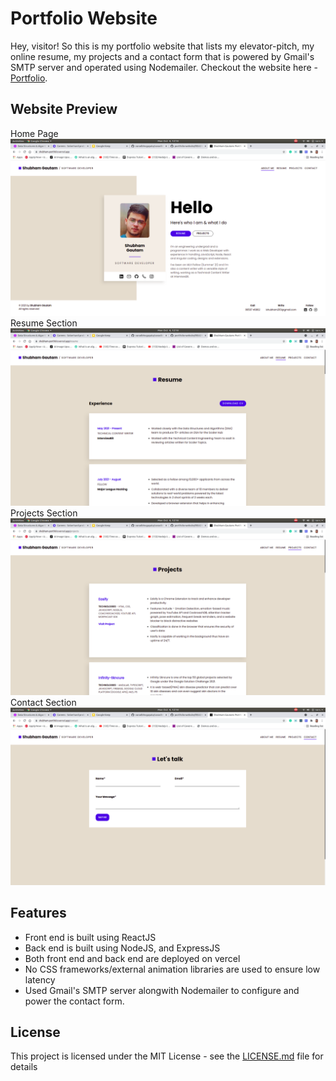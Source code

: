 # Portfolio Website

Hey, visitor! So this is my portfolio website that lists my elevator-pitch, my online resume, my projects and a contact form that is powered by Gmail's SMTP server and operated using Nodemailer. Checkout the website here - [Portfolio](https://shubham-portfolio.vrecel.app). 

## Website Preview 

<div>
    Home Page
    <img alt="Homepage" src="https://github.com/ishubham21/portfolio/blob/master/readme-assets/1.png?raw=true">
</div>
<div>
    Resume Section
    <img alt="Resume" src="https://github.com/ishubham21/portfolio/blob/master/readme-assets/2.png?raw=true">
</div>
<div>
    Projects Section
    <img alt="Resume" src="https://github.com/ishubham21/portfolio/blob/master/readme-assets/3.png?raw=true">
</div>
<div>
    Contact Section
    <img alt="Resume" src="https://github.com/ishubham21/portfolio/blob/master/readme-assets/4.png?raw=true">
</div>

## Features 

- Front end is built using ReactJS
- Back end is built using NodeJS, and ExpressJS
- Both front end and back end are deployed on vercel
- No CSS frameworks/external animation libraries are used to ensure low latency
- Used Gmail's SMTP server alongwith Nodemailer to configure and power the contact form. 

## License 

This project is licensed under the MIT License - see the [LICENSE.md](license.md) file for details